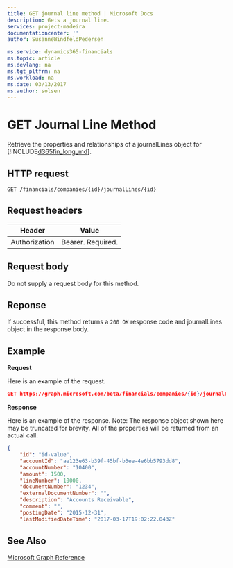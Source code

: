 ```yaml
---
title: GET journal line method | Microsoft Docs
description: Gets a journal line.
services: project-madeira
documentationcenter: ''
author: SusanneWindfeldPedersen

ms.service: dynamics365-financials
ms.topic: article
ms.devlang: na
ms.tgt_pltfrm: na
ms.workload: na
ms.date: 03/13/2017
ms.author: solsen
---
```


# GET Journal Line Method
Retrieve the properties and relationships of a journalLines object for [!INCLUDE[d365fin_long_md](../dynamics-nav/includes/d365fin_long_md.md)].

## HTTP request

```
GET /financials/companies/{id}/journalLines/{id}
```

## Request headers
|Header|Value|
|------|-----|
|Authorization  |Bearer. Required. |

## Request body
Do not supply a request body for this method.

## Reponse
If successful, this method returns a ```200 OK``` response code and journalLines object in the response body.

## Example

**Request**

Here is an example of the request.
```json
GET https://graph.microsoft.com/beta/financials/companies/{id}/journalLines/{id}
```

**Response**

Here is an example of the response. Note: The response object shown here may be truncated for brevity. All of the properties will be returned from an actual call.

```json
{
    "id": "id-value",
    "accountId": "ae123e63-b39f-45bf-b3ee-4e6bb5793dd8",
    "accountNumber": "10400",
    "amount": 1500,
    "lineNumber": 10000,
    "documentNumber": "1234",
    "externalDocumentNumber": "",
    "description": "Accounts Receivable",
    "comment": "",
    "postingDate": "2015-12-31",
    "lastModifiedDateTime": "2017-03-17T19:02:22.043Z"
```

## See Also
[Microsoft Graph Reference](graph-reference.md)  